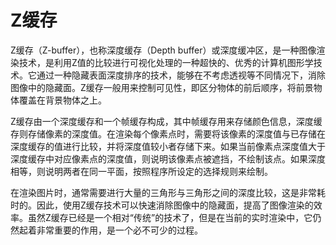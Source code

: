 # Z缓存
Z缓存（Z-buffer），也称深度缓存（Depth buffer）或深度缓冲区，是一种图像渲染技术，是利用Z值的比较进行可视化处理的一种超快的、优秀的计算机图形学技术。它通过一种隐藏表面深度排序的技术，能够在不考虑透视等不同情况下，消除图像中的隐藏面。Z缓存一般用来控制可见性，即区分物体的前后顺序，将前景物体覆盖在背景物体之上。

Z缓存由一个深度缓存和一个帧缓存构成，其中帧缓存用来存储颜色信息，深度缓存则存储像素的深度值。在渲染每个像素点时，需要将该像素的深度值与已存储在深度缓存的值进行比较，并将深度值较小者存储下来。如果当前像素点深度值大于深度缓存中对应像素点的深度值，则说明该像素点被遮挡，不绘制该点。如果深度相等，则说明两者在同一平面，按照程序所设定的选择规则来绘制。

在渲染图片时，通常需要进行大量的三角形与三角形之间的深度比较，这是非常耗时的。因此，使用Z缓存技术可以快速消除图像中的隐藏面，提高了图像渲染的效率。虽然Z缓存已经是一个相对“传统”的技术了，但是在当前的实时渲染中，它仍然起着非常重要的作用，是一个必不可少的过程。